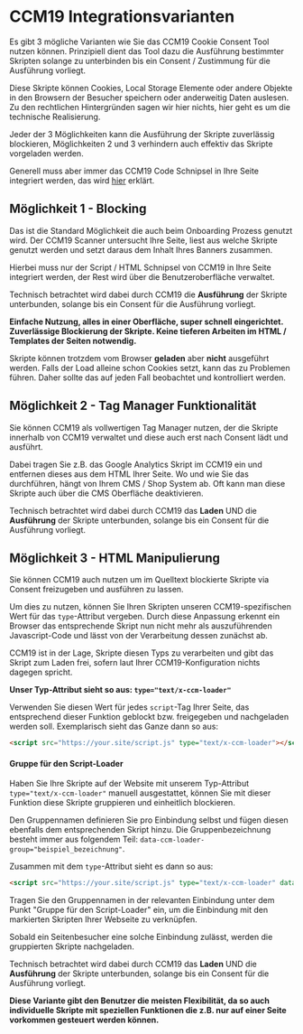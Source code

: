# CCM19 Integrationsvarianten

Es gibt 3 mögliche Varianten wie Sie das CCM19 Cookie Consent Tool nutzen können. Prinzipiell dient das Tool dazu die Ausführung bestimmter Skripten solange zu unterbinden bis ein Consent / Zustimmung für die Ausführung vorliegt.

Diese Skripte können Cookies, Local Storage Elemente oder andere Objekte in den Browsern der Besucher speichern oder anderweitig Daten auslesen. Zu den rechtlichen Hintergründen sagen wir hier nichts, hier geht es um die technische Realisierung.

Jeder der 3 Möglichkeiten kann die Ausführung der Skripte zuverlässig blockieren, Möglichkeiten 2 und 3 verhindern auch effektiv das Skripte vorgeladen werden.

Generell muss aber immer das CCM19 Code Schnipsel in Ihre Seite integriert werden, das wird [hier](/integrationen/ccm19-standard/) erklärt.



## Möglichkeit 1 - Blocking

Das ist die Standard Möglichkeit die auch beim Onboarding Prozess genutzt wird. Der CCM19 Scanner untersucht Ihre Seite, liest aus welche Skripte genutzt werden und setzt daraus dem Inhalt Ihres Banners zusammen.

Hierbei muss nur der Script / HTML Schnipsel von CCM19 in Ihre Seite integriert werden, der Rest wird über die Benutzeroberfläche verwaltet.

Technisch betrachtet wird dabei durch CCM19 die **Ausführung** der Skripte unterbunden, solange bis ein Consent für die Ausführung vorliegt.

**Einfache Nutzung, alles in einer Oberfläche, super schnell eingerichtet. Zuverlässige Blockierung der Skripte. Keine tieferen Arbeiten im HTML / Templates der Seiten notwendig.**

Skripte können trotzdem vom Browser **geladen** aber **nicht** ausgeführt werden. Falls der Load alleine schon Cookies setzt, kann das zu Problemen führen. Daher sollte das auf jeden Fall beobachtet und kontrolliert werden.



## Möglichkeit 2 - Tag Manager Funktionalität

Sie können CCM19 als vollwertigen Tag Manager nutzen, der die Skripte innerhalb von CCM19 verwaltet und diese auch erst nach Consent lädt und ausführt.

Dabei tragen Sie z.B. das Google Analytics Skript im CCM19 ein und entfernen dieses aus dem HTML Ihrer Seite. Wo und wie Sie das durchführen, hängt von Ihrem CMS / Shop System ab. Oft kann man diese Skripte auch über die CMS Oberfläche deaktivieren.

Technisch betrachtet wird dabei durch CCM19 das  **Laden** UND die  **Ausführung** der Skripte unterbunden, solange bis ein Consent für die Ausführung vorliegt.



## Möglichkeit 3 - HTML Manipulierung

Sie können CCM19 auch nutzen um im Quelltext blockierte Skripte via Consent freizugeben und ausführen zu lassen.

Um dies zu nutzen, können Sie Ihren Skripten unseren CCM19-spezifischen Wert für das `type`-Attribut vergeben. Durch diese Anpassung erkennt ein Browser das entsprechende Skript nun nicht mehr als auszuführenden Javascript-Code und lässt von der Verarbeitung dessen zunächst ab.

CCM19 ist in der Lage, Skripte diesen Typs zu verarbeiten und gibt das Skript zum Laden frei, sofern laut Ihrer CCM19-Konfiguration nichts dagegen spricht.

**Unser Typ-Attribut sieht so aus: `type="text/x-ccm-loader"`**

Verwenden Sie diesen Wert für jedes `script`-Tag Ihrer Seite, das entsprechend dieser Funktion geblockt bzw. freigegeben und nachgeladen werden soll. Exemplarisch sieht das Ganze dann so aus:

```html
<script src="https://your.site/script.js" type="text/x-ccm-loader"></script>
```

#### Gruppe für den Script-Loader

Haben Sie Ihre Skripte auf der Website mit unserem Typ-Attribut `type="text/x-ccm-loader"` manuell ausgestattet, können Sie mit dieser Funktion diese Skripte gruppieren und einheitlich blockieren.

Den Gruppennamen definieren Sie pro Einbindung selbst und fügen diesen ebenfalls dem entsprechenden Skript hinzu. Die Gruppenbezeichnung besteht immer aus folgendem Teil: `data-ccm-loader-group="beispiel_bezeichnung"`.

Zusammen mit dem `type`-Attribut sieht es dann so aus:

```html
<script src="https://your.site/script.js" type="text/x-ccm-loader" data-ccm-loader-group="beispiel_bezeichnung"></script>
```

Tragen Sie den Gruppennamen in der relevanten Einbindung unter dem Punkt "Gruppe für den Script-Loader" ein, um die Einbindung mit den markierten Skripten Ihrer Webseite zu verknüpfen.

Sobald ein Seitenbesucher eine solche Einbindung zulässt, werden die gruppierten Skripte nachgeladen.

Technisch betrachtet wird dabei durch CCM19 das  **Laden** UND die  **Ausführung** der Skripte unterbunden, solange bis ein Consent für die Ausführung vorliegt.

**Diese Variante gibt den Benutzer die meisten Flexibilität, da so auch individuelle Skripte mit speziellen Funktionen die z.B. nur auf einer Seite vorkommen gesteuert werden können.**